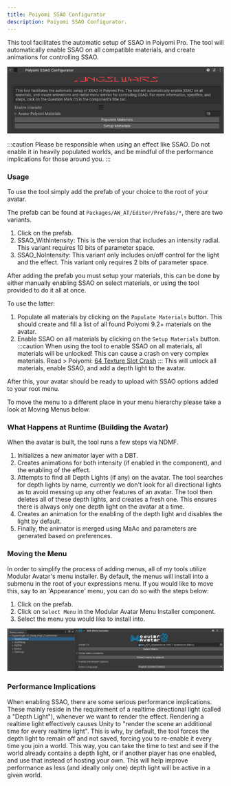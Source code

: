 ```yaml
---
title: Poiyomi SSAO Configurator
description: Poiyomi SSAO Configurator.
---
```


This tool facilitates the automatic setup of SSAO in Poiyomi Pro. The tool will automatically enable SSAO on all compatible materials, and create animations for controlling SSAO.

![img_1.png](../../../assets/reference/ssao/img_1.png)

:::caution
Please be responsible when using an effect like SSAO. Do not enable it in heavily populated worlds, and be mindful of the performance implications for those around you.
:::

### Usage

To use the tool simply add the prefab of your choice to the root of your avatar.

The prefab can be found at `Packages/AW_AT/Editor/Prefabs/*`, there are two variants.

1. Click on the prefab.
2. SSAO_WithIntensity: This is the version that includes an intensity radial. This variant requires 10 bits of parameter space.
3. SSAO_NoIntensity: This variant only includes on/off control for the light and the effect. This variant only requires 2 bits of parameter space.

After adding the prefab you must setup your materials, this can be done by either manually enabling SSAO on select materials, or using the tool provided to do it all at once. 

To use the latter:
1. Populate all materials by clicking on the `Populate Materials` button. This should create and fill a list of all found Poiyomi 9.2+ materials on the avatar.
2. Enable SSAO on all materials by clicking on the `Setup Materials` button.
:::caution
When using the tool to enable SSAO on all materials, all materials will be unlocked! This can cause a crash on very complex materials. Read > Poiyomi: [64 Texture Slot Crash](https://www.poiyomi.com/general/textures-64-texture-slot-crash)
:::
This will unlock all materials, enable SSAO, and add a depth light to the avatar.

After this, your avatar should be ready to upload with SSAO options added to your root menu.

To move the menu to a different place in your menu hierarchy please take a look at Moving Menus below.

### What Happens at Runtime (Building the Avatar)

When the avatar is built, the tool runs a few steps via NDMF.

1. Initializes a new animator layer with a DBT.
2. Creates animations for both intensity (if enabled in the component), and the enabling of the effect.
3. Attempts to find all Depth Lights (if any) on the avatar. The tool searches for depth lights by name, currently we don't look for all directional lights as to avoid messing up any other features of an avatar. The tool then deletes all of these depth lights, and creates a fresh one. This ensures there is always only one depth light on the avatar at a time.
4. Creates an animation for the enabling of the depth light and disables the light by default.
5. Finally, the animator is merged using MaAc and parameters are generated based on preferences.

### Moving the Menu

In order to simplify the process of adding menus, all of my tools utilize Modular Avatar's menu installer. By default, the menus will install into a submenu in the root of your expressions menu. If you would like to move this, say to an 'Appearance' menu, you can do so with the steps below:
1. Click on the prefab.
2. Click on `Select Menu` in the Modular Avatar Menu Installer component.
3. Select the menu you would like to install into.

![img.png](../../../assets/reference/ssao/img.png)

### Performance Implications

When enabling SSAO, there are some serious performance implications. These mainly reside in the requirement of a realtime directional light (called a "Depth Light"), whenever we want to render the effect. Rendering a realtime light effectively causes Unity to "render the scene an additional time for every realtime light". This is why, by default, the tool forces the depth light to remain off and not saved, forcing you to re-enable it every time you join a world. This way, you can take the time to test and see if the world already contains a depth light, or if another player has one enabled, and use that instead of hosting your own. This will help improve performance as less (and ideally only one) depth light will be active in a given world.
